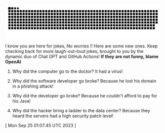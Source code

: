 <picture>
  <source media="(prefers-color-scheme: dark)" srcset="https://raw.githubusercontent.com/platane/platane/output/github-contribution-grid-snake-dark.svg">
  <source media="(prefers-color-scheme: light)" srcset="https://raw.githubusercontent.com/platane/platane/output/github-contribution-grid-snake.svg">
  <img alt="github contribution grid snake animation" src="https://raw.githubusercontent.com/platane/platane/output/github-contribution-grid-snake.svg">
</picture>


I know you are here for jokes, No worries !!
Here are some new ones. Keep checking back for more laugh-out-loud jokes, brought to you by the dynamic duo of Chat GPT and GitHub Actions! __If they are not funny, blame OpenAI__
 
1. Why did the computer go to the doctor? It had a virus!

2. Why did the software developer go broke? Because he lost his domain in a phishing attack!

3. Why did the developer go broke? Because he couldn't afford to pay for his Java!

4. Why did the hacker bring a ladder to the data center? Because they heard the servers had a high security patch level!
 
[ 
Mon Sep 25 01:07:45 UTC 2023
 ]
